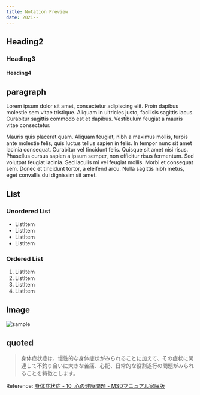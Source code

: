```yaml
---
title: Notation Preview
date: 2021--
---
```


## Heading2

### Heading3

#### Heading4

## paragraph

Lorem ipsum dolor sit amet, consectetur adipiscing elit. Proin dapibus molestie sem vitae tristique. Aliquam in ultricies justo, facilisis sagittis lacus. Curabitur sagittis commodo est et dapibus. Vestibulum feugiat a mauris vitae consectetur.

Mauris quis placerat quam. Aliquam feugiat, nibh a maximus mollis, turpis ante molestie felis, quis luctus tellus sapien in felis. In tempor nunc sit amet lacinia consequat. Curabitur vel tincidunt felis. Quisque sit amet nisi risus. Phasellus cursus sapien a ipsum semper, non efficitur risus fermentum. Sed volutpat feugiat lacinia. Sed iaculis mi vel feugiat mollis. Morbi et consequat sem. Donec et tincidunt tortor, a eleifend arcu. Nulla sagittis nibh metus, eget convallis dui dignissim sit amet.

## List

### Unordered List

- ListItem
- ListItem
- ListItem
- ListItem

### Ordered List

1. ListItem
2. ListItem
3. ListItem
4. ListItem

## Image

![sample](/img/profile.png)

## quoted

> 身体症状症は、慢性的な身体症状がみられることに加えて、その症状に関連して不釣り合いに大きな苦痛、心配、日常的な役割遂行の問題がみられることを特徴とします。

Reference: [身体症状症 - 10. 心の健康問題 - MSDマニュアル家庭版](https://www.msdmanuals.com/ja-jp/%E3%83%9B%E3%83%BC%E3%83%A0/10-%E5%BF%83%E3%81%AE%E5%81%A5%E5%BA%B7%E5%95%8F%E9%A1%8C/%E8%BA%AB%E4%BD%93%E7%97%87%E7%8A%B6%E7%97%87%E3%81%8A%E3%82%88%E3%81%B3%E9%96%A2%E9%80%A3%E7%97%87%E7%BE%A4/%E8%BA%AB%E4%BD%93%E7%97%87%E7%8A%B6%E7%97%87)
